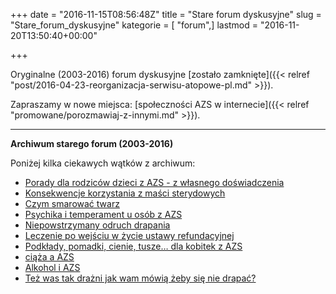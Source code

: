 +++
date = "2016-11-15T08:56:48Z"
title = "Stare forum dyskusyjne"
slug = "Stare_forum_dyskusyjne"
kategorie = [ "forum",]
lastmod = "2016-11-20T13:50:40+00:00"

+++

Oryginalne (2003-2016) forum dyskusyjne
[zostało zamknięte]({{< relref "post/2016-04-23-reorganizacja-serwisu-atopowe-pl.md" >}}).

Zapraszamy w nowe miejsca:
[społeczności AZS w internecie]({{< relref "promowane/porozmawiaj-z-innymi.md" >}}).

-----

**Archiwum starego forum (2003-2016)**

Poniżej kilka ciekawych wątków z archiwum:

*   [Porady dla rodziców dzieci z AZS - z własnego doświadczenia](http://www.atopowe.pl/forum/viewtopic.php?f=1&t=2285)
*   [Konsekwencje korzystania z maści sterydowych](http://www.atopowe.pl/forum/viewtopic.php?f=10&t=161)
*   [Czym smarować twarz](http://www.atopowe.pl/forum/viewtopic.php?f=10&t=462)
*   [Psychika i temperament u osób z AZS](http://www.atopowe.pl/forum/viewtopic.php?t=203)
*   [Niepowstrzymany odruch drapania](http://www.atopowe.pl/forum/viewtopic.php?t=477)
*   [Leczenie po wejściu w życie ustawy refundacyjnej](http://www.atopowe.pl/forum/viewtopic.php?f=10&t=6941)
*   [Podkłady, pomadki, cienie, tusze&hellip; dla kobitek z AZS](https://www.atopowe.pl/forum/viewtopic.php?f=3&t=490)
*   [ciąża a AZS](https://www.atopowe.pl/forum/viewtopic.php?f=3&t=4571)
*   [Alkohol i AZS](https://www.atopowe.pl/forum/viewtopic.php?f=3&t=1580)
*   [Też was tak drażni jak wam mówią żeby się nie drapać?](https://www.atopowe.pl/forum/viewtopic.php?f=14&t=166)
